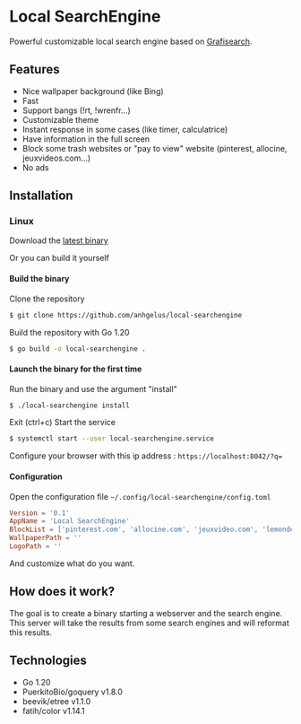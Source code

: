 # Local SearchEngine

Powerful customizable local search engine based on [Grafisearch](https://github.com/Grafikart/Grafisearch).

## Features

- Nice wallpaper background (like Bing)
- Fast
- Support bangs (!rt, !wrenfr...)
- Customizable theme
- Instant response in some cases (like timer, calculatrice)
- Have information in the full screen
- Block some trash websites or "pay to view" website (pinterest, allocine, jeuxvideos.com...)
- No ads

## Installation

### Linux

Download the [latest binary](https://github.com/anhgelus/local-searchengine/releases/latest)

Or you can build it yourself

#### Build the binary

Clone the repository
```bash
$ git clone https://github.com/anhgelus/local-searchengine 
```

Build the repository with Go 1.20
```bash
$ go build -o local-searchengine .
```
#### Launch the binary for the first time

Run the binary and use the argument "install"
```bash
$ ./local-searchengine install
```

Exit (ctrl+c)
Start the service
```bash
$ systemctl start --user local-searchengine.service
```

Configure your browser with this ip address : `https://localhost:8042/?q=`

#### Configuration

Open the configuration file `~/.config/local-searchengine/config.toml`
```toml
Version = '0.1'
AppName = 'Local SearchEngine'
BlockList = ['pinterest.com', 'allocine.com', 'jeuxvideo.com', 'lemonde.fr', 'w3schools.com', 'pinterest.fr']
WallpaperPath = ''
LogoPath = ''
```

And customize what do you want.

## How does it work?

The goal is to create a binary starting a webserver and the search engine. 
This server will take the results from some search engines and will reformat this results.

## Technologies

- Go 1.20
- PuerkitoBio/goquery v1.8.0
- beevik/etree v1.1.0
- fatih/color v1.14.1

